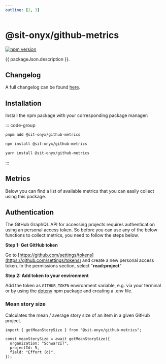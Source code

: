 ```yaml
---
outline: [2, 3]
---
```


<script lang="ts" setup>
import packageJson from "../../../../../packages/github-metrics/package.json";
</script>

# @sit-onyx/github-metrics

<div class="hide-external-link">

[![npm version](https://badge.fury.io/js/@sit-onyx%2Fgithub-metrics.svg)](https://www.npmjs.com/package/@sit-onyx/github-metrics)

</div>

{{ packageJson.description }}.

## Changelog

A full changelog can be found [here](/development/packages/changelogs/github-metrics).

## Installation

Install the npm package with your corresponding package manager:

::: code-group

```sh [pnpm]
pnpm add @sit-onyx/github-metrics
```

```sh [npm]
npm install @sit-onyx/github-metrics
```

```sh [yarn]
yarn install @sit-onyx/github-metrics
```

:::

## Metrics

Below you can find a list of available metrics that you can easily collect using this package.

## Authentication

The GitHub GraphQL API for accessing projects requires authentication using an personal access token.
So before you can use any of the below functions to collect metrics, you need to follow the steps below.

**Step 1: Get GitHub token**

Go to [https://github.com/settings/tokens](https://github.com/settings/tokens) and create a new personal access token.
In the permissions section, select "**read:project**"

**Step 2: Add token to your environment**

Add the token as `GITHUB_TOKEN` environment variable, e.g. via your terminal or by using the [dotenv](https://www.npmjs.com/package/dotenv) npm package and creating a .env file.

### Mean story size

Calculates the mean / average story size of an item in a given GitHub project.

```ts{4-6}
import { getMeanStorySize } from "@sit-onyx/github-metrics";

const meanStorySize = await getMeanStorySize({
  organization: "SchwarzIT",
  projectId: 5,
  field: "Effort (d)",
});
```
